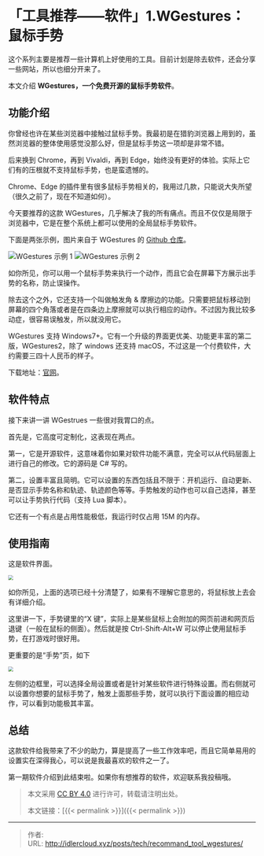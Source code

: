 # 「工具推荐——软件」1.WGestures：鼠标手势


这个系列主要是推荐一些计算机上好使用的工具。目前计划是除去软件，还会分享一些网站，所以也细分开来了。

本文介绍 **WGestures，一个免费开源的鼠标手势软件**。

<!--more-->

## 功能介绍

你曾经也许在某些浏览器中接触过鼠标手势。我最初是在猎豹浏览器上用到的，虽然浏览器的整体使用感觉没那么好，但是鼠标手势这一项却是非常不错。

后来换到 Chrome，再到 Vivaldi，再到 Edge，始终没有更好的体验。实际上它们有的压根就不支持鼠标手势，也是蛮遗憾的。

Chrome、Edge 的插件里有很多鼠标手势相关的，我用过几款，只能说大失所望（很久之前了，现在不知道如何）。

今天要推荐的这款 WGestures，几乎解决了我的所有痛点。而且不仅仅是局限于浏览器中，它是在整个系统上都可以使用的全局鼠标手势软件。

下面是两张示例，图片来自于 WGestures 的 [Github 仓库](https://github.com/yingDev/WGestures)。

![WGestures 示例 1](/images/WGestures_eg_1.gif)
![WGestures 示例 2](/images/WGestures_eg_2.gif)

如你所见，你可以用一个鼠标手势来执行一个动作，而且它会在屏幕下方展示出手势的名称，防止误操作。

除去这个之外，它还支持一个叫做触发角 & 摩擦边的功能。只需要把鼠标移动到屏幕的四个角落或者是在四条边上摩擦就可以执行相应的动作。不过因为我比较多动症，很容易误触发，所以就没用它。

WGestures 支持 Windows7+。它有一个升级的界面更优美、功能更丰富的第二版，WGestures2，除了 windows 还支持 macOS，不过这是一个付费软件，大约需要三四十人民币的样子。

下载地址：<a href="http://www.yingdev.com/projects/wgestures" target="_blank" rel="noopener">官网</a>。

## 软件特点

接下来讲一讲 WGestrues 一些很对我胃口的点。

首先是，它高度可定制化，这表现在两点。

第一，它是开源软件，这意味着你如果对软件功能不满意，完全可以从代码层面上进行自己的修改。它的源码是 C# 写的。

第二，设置丰富且简明。它可以设置的东西包括且不限于：开机运行、自动更新、是否显示手势名称和轨迹、轨迹颜色等等。手势触发的动作也可以自己选择，甚至可以让手势执行代码（支持 Lua 脚本）。

它还有一个有点是占用性能极低，我运行时仅占用 15M 的内存。

## 使用指南

这是软件界面。

<img src="/images/WGestures_appearance.png" style="zoom:60%;" />

如你所见，上面的选项已经十分清楚了，如果有不理解它意思的，将鼠标放上去会有详细介绍。

这里讲一下，手势键里的“X 键”，实际上是某些鼠标上会附加的网页前进和网页后退键（一般在鼠标的侧面）。然后就是按 Ctrl-Shift-Alt+W 可以停止使用鼠标手势，在打游戏时很好用。

更重要的是“手势”页，如下

<img src="/images/WGestures_gesture_page.png" style="zoom:60%;" />

左侧的边框里，可以选择全局设置或者是针对某些软件进行特殊设置。而右侧就可以设置你想要的鼠标手势了，触发上面那些手势，就可以执行下面设置的相应动作，可以看到功能极其丰富。

## 总结

这款软件给我带来了不少的助力，算是提高了一些工作效率吧，而且它简单易用的设置实在深得我心，可以说是我最喜欢的软件之一了。

第一期软件介绍到此结束啦。如果你有想推荐的软件，欢迎联系我投稿哦。

> 本文采用 [CC BY 4.0](http://creativecommons.org/licenses/by/4.0/) 进行许可，转载请注明出处。
>
> 本文链接：[{{< permalink >}}]({{< permalink >}})


---

> 作者: <no value>  
> URL: http://idlercloud.xyz/posts/tech/recommand_tool_wgestures/  

